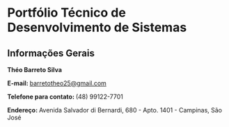 # Portfólio Técnico de Desenvolvimento de Sistemas
## <b> Informações Gerais </b>
<b> Théo Barreto Silva </b>

<b> E-mail: </b> barretotheo25@gmail.com

<b> Telefone para contato: </b> (48) 99122-7701

<b> Endereço: </b> Avenida Salvador di Bernardi, 680 - Apto. 1401 - Campinas, São José


